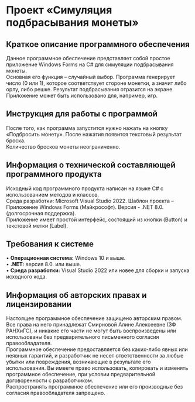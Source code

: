 # **Проект «Симуляция подбрасывания монеты»**  
## **Краткое описание программного обеспечения**
Данное программное обеспечение представляет собой простое приложение Windows Forms на C# для симуляции подбрасывания монеты.  
Основная его функция – случайный выбор. Программа генерирует число (0 или 1), которое соответствует стороне монетки, а значит либо орлу, либо решке. Результат подбрасывания отразится на экране.  
Приложение может быть использовано для, например, игр.  
## **Инструкция для работы с программой**  
После того, как программа запустится нужно нажать на кнопку «Подбросить монету». После нажатия появится текстовый результат броска.  
Количество бросков монеты неограниченно.  
## **Информация о технической составляющей программного продукта**  
Исходный код программного продукта написан на языке C# с использованием методов и классов.  
Среда разработки: Microsoft Visual Studio 2022. Шаблон проекта – Приложение Windows Forms (Майкрософт). Версия - .NET 8.0. (долгосрочная поддержка).  
Приложение имеет простой интерфейс, состоящий из кнопки (Button) и текстовой метки (Label).  
## **Требования к системе**  
•	**Операционная система:** Windows 10 и выше.  
•	**.NET:** версия 8.0. или выше.  
•	**Среда разработки:** Visual Studio 2022 или новее для сборки и запуска исходного кода.  
## **Информация об авторских правах и лицензировании**  
Настоящее программное обеспечение защищено авторским правом.  
Все права на него принадлежат Смирновой Алине Алексеевне (ЗФ РАНХиГС), и никакие его части не могут быть воспроизведены или использованы без предварительного письменного согласия правообладателя.  
Программное обеспечение предоставляется без каких-либо явных или неявных гарантий, и разработчик не несет ответственности за любые убытки или повреждения, возникающие в результате его использования. Вы имеете право использовать, копировать и изменять программное обеспечение, при условии предварительной договоренности с разработчиком.  
Распространять программное обеспечение или его производные без согласия правообладателя запрещено.  
